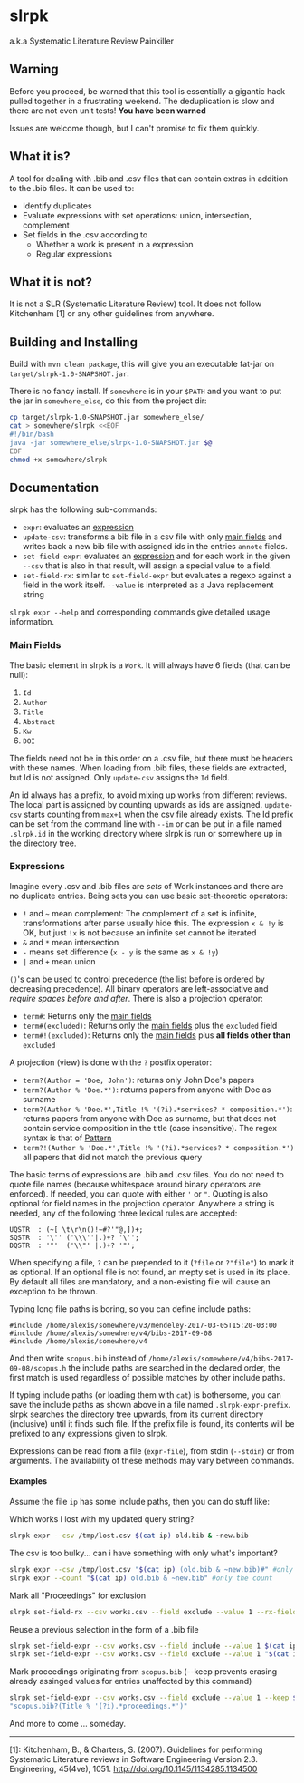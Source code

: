 # slrpk
a.k.a Systematic Literature Review Painkiller

## Warning
Before you proceed, be warned that this tool is essentially a gigantic hack pulled together in a 
frustrating weekend. The deduplication is slow and there are not even unit tests! 
**You have been warned**

Issues are welcome though, but I can't promise to fix them quickly.

## What it is?
A tool for dealing with .bib and .csv files that can contain extras in addition to the .bib files.
It can be used to:
* Identify duplicates
* Evaluate expressions with set operations: union, intersection, complement
* Set fields in the .csv according to
  * Whether a work is present in a expression
  * Regular expressions

## What it is not?
It is not a SLR (Systematic Literature Review) tool. 
It does not follow Kitchenham [1] or any other guidelines from anywhere.


## Building and Installing
Build with `mvn clean package`, this will give you an executable fat-jar on 
`target/slrpk-1.0-SNAPSHOT.jar`.

There is no fancy install. If `somewhere` is in your `$PATH` and you want to put the jar in 
`somewhere_else`, do this from the project dir:
```bash
cp target/slrpk-1.0-SNAPSHOT.jar somewhere_else/
cat > somewhere/slrpk <<EOF
#!/bin/bash
java -jar somewhere_else/slrpk-1.0-SNAPSHOT.jar $@
EOF
chmod +x somewhere/slrpk
```

## Documentation
slrpk has the following sub-commands:
* `expr`: evaluates an [expression](#expressions) 
* `update-csv`: transforms a bib file in a csv file with only [main fields](#main-fields) 
                and writes back a new bib file with assigned ids in the entries `annote` fields. 
* `set-field-expr`: evaluates an [expression](#expressions) and for each work in the given 
                    `--csv` that is also in that result, will assign a special value to a field.
* `set-field-rx`: similar to `set-field-expr` but evaluates a regexp against a field in the 
                  work itself. `--value` is interpreted as a Java replacement string
                  
`slrpk expr --help` and corresponding commands give detailed usage information. 

### Main Fields
The basic element in slrpk is a  `Work`. It will always have 6 fields (that can be null):
1. `Id`
2. `Author`
3. `Title`
4. `Abstract`
5. `Kw`
5. `DOI`

The fields need not be in this order on a .csv file, but there must be headers with these names. 
When loading from .bib files, these fields are extracted, but Id is not assigned. Only 
`update-csv` assigns the `Id` field.

An id always has a prefix, to avoid mixing up works from different reviews. The local part is 
assigned by counting upwards as ids are assigned. `update-csv` starts counting from `max+1` 
when the csv file already exists. The Id prefix can be set from the command line with `--im` or 
can be put in a file named `.slrpk.id` in the working directory where slrpk is run or somewhere 
up in the directory tree.  

### Expressions

Imagine every .csv and .bib files are *sets* of Work instances and there are no duplicate entries. 
Being sets you can use basic set-theoretic operators:
* `!` and `~` mean complement: The complement of a set is infinite, transformations after parse 
        usually hide this. The expression `x & !y` is OK, but just `!x` is not because an 
        infinite set cannot be iterated
* `&` and `*` mean intersection
* `-` means set difference (`x - y` is the same as `x & !y`)
* `|` and `+` mean union

`()`'s can be used to control precedence (the list before is ordered by decreasing precedence). 
All binary operators are left-associative and *require spaces before and after*. There is also a 
projection operator:

* `term#`: Returns only the [main fields](#main-fields)
* `term#(excluded)`: Returns only the [main fields](#main-fields) plus the `excluded` field
* `term#!(excluded)`: Returns only the [main fields](#main-fields) plus 
                      **all fields other than** `excluded`

A projection (view) is done with the `?` postfix operator:
* `term?(Author = 'Doe, John')`: returns only John Doe's papers
* `term?(Author % 'Doe.*')`: returns papers from anyone with Doe as surname
* `term?(Author % 'Doe.*',Title !% '(?i).*services? * composition.*')`: returns papers from anyone 
        with Doe as surname, but that does not contain service composition in the title 
        (case insensitive). The regex syntax is that of 
        [Pattern](https://docs.oracle.com/javase/8/docs/api/java/util/regex/Pattern.html)
* `term?!(Author % 'Doe.*',Title !% '(?i).*services? * composition.*')` all papers that did not 
        match the previous query

The basic terms of expressions are .bib and .csv files. You do not need to quote file names 
(because whitespace around binary operators are enforced). If needed, you can quote with either 
`'` or `"`. Quoting is also optional for field names in the projection operator. Anywhere a string 
is needed, any of the following three lexical rules are accepted:

```antlrv4
UQSTR  : (~[ \t\r\n()!~#?'"@,])+;
SQSTR  : '\'' ('\\\''|.)+? '\'';
DQSTR  : '"'  ('\\"' |.)+? '"';
```

When specifying a file, `?` can be prepended to it (`?file` or `?"file"`) to mark it as optional. 
If an optional file is not found, an mepty set is used in its place. By default all files are 
mandatory, and a non-existing file will cause an exception to be thrown. 

Typing long file paths is boring, so you can define include paths:

```
#include /home/alexis/somewhere/v3/mendeley-2017-03-05T15:20-03:00
#include /home/alexis/somewhere/v4/bibs-2017-09-08
#include /home/alexis/somewhere/v4
```

And then write `scopus.bib` instead of `/home/alexis/somewhere/v4/bibs-2017-09-08/scopus.h` the 
include paths are searched in the declared order, the first match is used regardless of possible 
matches by other include paths.

If typing include paths (or loading them with `cat`) is bothersome, you can save the include paths 
as shown above in a file named `.slrpk-expr-prefix`. slrpk searches the directory tree upwards, 
from its current directory (inclusive) until it finds such file. If the prefix file is found, 
its contents will be prefixed to any expressions given to slrpk. 

Expressions can be read from a file (`expr-file`), from stdin (`--stdin`) or from arguments. 
The availability of these methods may vary between commands.  

#### Examples
Assume the file `ip` has some include paths, then you can do stuff like:

Which works I lost with my updated query string?
```bash
slrpk expr --csv /tmp/lost.csv $(cat ip) old.bib & ~new.bib
```
The csv is too bulky... can i have something with only what's important?
```bash
slrpk expr --csv /tmp/lost.csv "$(cat ip) (old.bib & ~new.bib)#" #only main fields
slrpk expr --count "$(cat ip) old.bib & ~new.bib" #only the count
```
Mark all "Proceedings" for exclusion
```bash
slrpk set-field-rx --csv works.csv --field exclude --value 1 --rx-field Title '(?i).*proceedings.*'
``` 
Reuse a previous selection in the form of a .bib file
```bash
slrpk set-field-expr --csv works.csv --field include --value 1 $(cat ip) goodstuff.bib
slrpk set-field-expr --csv works.csv --field exclude --value 1 "$(cat ip) old.csv?(exclude = 1)"
```
Mark proceedings originating from `scopus.bib` (--keep prevents erasing already assinged values 
for entries unaffected by this command)
```bash
slrpk set-field-expr --csv works.csv --field exclude --value 1 --keep $(cat ip) \
"scopus.bib?(Title % '(?i).*proceedings.*')"
``` 

And more to come ... someday.

- - - 

[1]: Kitchenham, B., & Charters, S. (2007). Guidelines for performing Systematic Literature reviews in Software Engineering Version 2.3. Engineering, 45(4ve), 1051. http://doi.org/10.1145/1134285.1134500 
